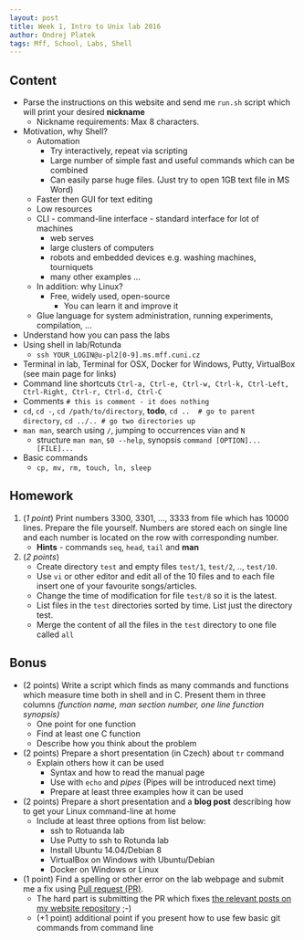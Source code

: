 ```yaml
---
layout: post
title: Week 1, Intro to Unix lab 2016
author: Ondrej Platek
tags: Mff, School, Labs, Shell
---
```


## Content 
- Parse the instructions on this website and send me `run.sh` script which will print your desired **nickname**
    - Nickname requirements: Max 8 characters.
- Motivation, why Shell?
    - Automation
        - Try interactively, repeat via scripting
        - Large number of simple fast and useful commands which can be combined 
        - Can easily parse huge files. (Just try to open 1GB text file in MS Word)
    - Faster then GUI for text editing 
    - Low resources
    - CLI - command-line interface - standard interface for lot of machines
        - web serves
        - large clusters of computers
        - robots and embedded devices e.g. washing machines, tourniquets
        - many other examples ...
    - In addition: why Linux?
        - Free, widely used, open-source
            - You can learn it and improve it
    - Glue language for system administration, running experiments, compilation, ...
- Understand how you can pass the labs
- Using shell in lab/Rotunda
    - ``ssh YOUR_LOGIN@u-pl2[0-9].ms.mff.cuni.cz``
- Terminal in lab, Terminal for OSX, Docker for Windows, Putty, VirtualBox (see main page for links)
- Command line shortcuts ``Ctrl-a, Ctrl-e, Ctrl-w, Ctrl-k, Ctrl-Left, Ctrl-Right, Ctrl-r, Ctrl-d, Ctrl-C``
- Comments `# this is comment - it does nothing`
- `cd`, `cd -`, `cd /path/to/directory`, **todo**, `cd ..  # go to parent directory`, `cd ../.. # go two directories up`
- `man man`, search using `/`, jumping to occurrences via`n` and `N`
    - structure `man man`, `$0 --help`, synopsis `command [OPTION]... [FILE]...`
- Basic commands
    - `cp, mv, rm, touch, ln, sleep`

## Homework
1. (*1 point*) Print numbers 3300, 3301, ..., 3333 from file which has 10000 lines. Prepare the file yourself. Numbers are stored each on single line and each number is located on the row with corresponding number.
    - **Hints** - commands `seq`, `head`, `tail` and **man**
2. (*2 points*) 
    - Create directory `test` and empty files `test/1`, `test/2`, .., `test/10`. 
    - Use `vi` or other editor and edit all of the 10 files and to each file insert one of your favourite songs/articles.
    - Change the time of modification for file `test/8` so it is the latest.
    - List files in the `test` directories sorted by time. List just the directory test.
    - Merge the content of all the files in the `test` directory to one file called `all` 

## Bonus
* (2 points) Write a script which finds as many commands and functions which measure time both in shell and in C.
  Present them in three columns *(function name, man section number, one line function synopsis)*
    - One point for one function
    - Find at least one C function
    - Describe how you think about the problem
* (2 points) Prepare a short presentation (in Czech) about ``tr`` command
    - Explain others how it can be used
        - Syntax and how to read the manual page 
        - Use with ``echo`` and *pipes* (Pipes will be introduced next time)
        - Prepare at least three examples how it can be used
* (2 points) Prepare a short presentation and a **blog post** describing how to get your Linux command-line at home 
    - Include at least three options from list below:
        - ssh to Rotuanda lab
        - Use Putty to ssh to Rotunda lab
        - Install Ubuntu 14.04/Debian 8
        - VirtualBox on Windows with Ubuntu/Debian
        - Docker on Windows or Linux
* (1 point) Find a spelling or other error on the lab webpage and submit me a fix using [Pull request (PR)](https://help.github.com/articles/using-pull-requests/).
    - The hard part is submitting the PR which fixes [the relevant posts on my website repository](https://github.com/oplatek/oplatek.github.io/search?utf8=%E2%9C%93&q=2016+unix) ;-)
    - (+1 point) additional point if you present how to use few basic git commands from command line
